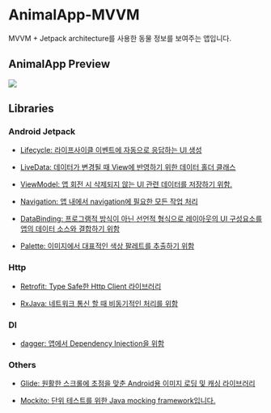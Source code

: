 # AnimalApp-MVVM
MVVM + Jetpack architecture를 사용한 동물 정보를 보여주는 앱입니다. 

## AnimalApp Preview
![](https://user-images.githubusercontent.com/68800994/107149175-8ad49600-699a-11eb-9d87-8adee1c73c3e.gif)


## Libraries

### Android Jetpack
* [Lifecycle: 라이프사이클 이벤트에 자동으로 응답하는 UI 생성](https://developer.android.com/topic/libraries/architecture/lifecycle)

* [LiveData: 데이터가 변경될 때 View에 반영하기 위한 데이터 홀더 클래스](https://developer.android.com/topic/libraries/architecture/livedata)

* [ViewModel: 앱 회전 시 삭제되지 않는 UI 관련 데이터를 저장하기 위함.](https://developer.android.com/topic/libraries/architecture/viewmodel)

* [Navigation: 앱 내에서 navigation에 필요한 모든 작업 처리](https://developer.android.com/topic/libraries/architecture/navigation/)

* [DataBinding: 프로그램적 방식이 아닌 선언적 형식으로 레이아웃의 UI 구성요소를 앱의 데이터 소스와 결합하기 위함](https://developer.android.com/topic/libraries/architecture/navigation/)

* [Palette: 이미지에서 대표적인 색상 팔레트를 추출하기 위함](https://developer.android.com/jetpack/androidx/releases/palette)

### Http
* [Retrofit: Type Safe한 Http Client 라이브러리](https://square.github.io/retrofit/)

* [RxJava: 네트워크 통신 할 때 비동기적인 처리를 위함](https://github.com/ReactiveX/RxJava)

### DI
* [dagger: 앱에서 Dependency Injection을 위함](https://developer.android.com/training/dependency-injection/dagger-android?hl=ko)

### Others
* [Glide: 원활한 스크롤에 초점을 맞춘 Android용 이미지 로딩 및 캐싱 라이브러리](https://github.com/bumptech/glide)

* [Mockito: 단위 테스트를 위한 Java mocking framework입니다.](https://site.mockito.org/)
